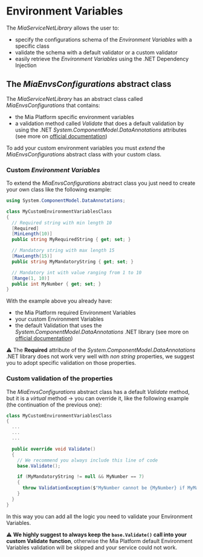 # Environment Variables

The _MiaServiceNetLibrary_ allows the user to:

* specify the configurations schema of the _Environment Variables_ with a specific class
* validate the schema with a default validator or a custom validator
* easily retrieve the _Environment Variables_ using the .NET Dependency Injection

## The _MiaEnvsConfigurations_ abstract class

The _MiaServiceNetLibrary_ has an abstract class called _MiaEnvsConfigurations_ that contains:

* the Mia Platform specific environment variables
* a validation method called _Validate_ that does a default validation by using the .NET _System.ComponentModel.DataAnnotations_ attributes (see more on [official documentation](https://docs.microsoft.com/en-us/dotnet/api/system.componentmodel.dataannotations?view=netcore-3.1))

To add your custom environment variables you must _extend_ the _MiaEnvsConfigurations_ abstract class with your custom class.

### Custom _Environment Variables_

To extend the _MiaEnvsConfigurations_ abstract class you just need to create your own class like the following example:

```csharp
using System.ComponentModel.DataAnnotations;

class MyCustomEnvironmentVariablesClass
{
  // Required string with min length 10
  [Required]
  [MinLength(10)]
  public string MyRequiredString { get; set; }

  // Mandatory string with max length 15
  [MaxLength(15)]
  public string MyMandatoryString { get; set; }

  // Mandatory int with value ranging from 1 to 10
  [Range(1, 10)]
  public int MyNumber { get; set; }
}
```

With the example above you already have:

* the Mia Platform required Environment Variables
* your custom Environment Variables
* the default Validation that uses the _System.ComponentModel.DataAnnotations_ .NET  library (see more on [official documentation](https://docs.microsoft.com/en-us/dotnet/api/system.componentmodel.dataannotations?view=netcore-3.1))

:warning: The **Required** attribute of the _System.ComponentModel.DataAnnotations_ .NET library does not work very well with _non string_ properties, we suggest you to adopt specific validation on those properties.

### Custom validation of the properties

The _MiaEnvsConfigurations_ abstract class has a default _Validate_ method, but it is a _virtual_ method &rarr; you can override it, like the following example (the continuation of the previous one):

```csharp
class MyCustomEnvironmentVariablesClass
{
  ...
  ...
  ...

  public override void Validate()
  {
    // We recommend you always include this line of code
    base.Validate();

    if (MyMandatoryString != null && MyNumber == 7)
    {
      throw ValidationException($"MyNumber cannot be {MyNumber} if MyMandatoryString is not null");
    }
  }
}
```

In this way you can add all the logic you need to validate your Environment Variables.

:warning: **We highly suggest to always keep the `base.Validate()` call into your custom Validate function**, otherwise the Mia Platform default Environment Variables validation will be skipped and your service could not work.
